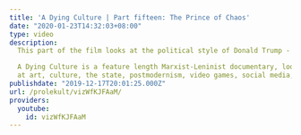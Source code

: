 ```yaml
---
title: 'A Dying Culture | Part fifteen: The Prince of Chaos'
date: "2020-01-23T14:32:03+08:00"
type: video
description:
  This part of the film looks at the political style of Donald Trump - the first authentic "social media" politician in the West - as a symptom of an historical age of farce. This section also considers postmodern fascism as a political phenomenon and contains images any human being should rightly find distressing.

  A Dying Culture is a feature length Marxist-Leninist documentary, looking
  at art, culture, the state, postmodernism, video games, social media, war and crisis.
publishdate: "2019-12-17T20:01:25.000Z"
url: /prolekult/vizWfKJFAaM/
providers:
  youtube:
    id: vizWfKJFAaM
---
```

